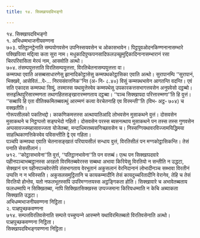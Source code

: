 ```yaml
---
title: १४. सिक्खापदविभङ्गो

---
```

१४. सिक्खापदविभङ्गो  
१. अभिधम्मभाजनीयवण्णना  
७०३. पतिट्ठानट्ठेनाति सम्पयोगवसेन उपनिस्सयवसेन च ओकासभावेन। पिट्ठपूवओदनकिण्णनानासम्भारे पक्खिपित्वा मद्दित्वा कता सुरा नाम। मधुकादिपुप्फपनसादिफलउच्छुमुद्दिकादिनानासम्भारानं रसा चिरपरिवासिता मेरयं नाम, आसवोति अत्थो।  
७०४. तंसम्पयुत्तत्ताति विरतिसम्पयुत्तत्ता, विरतिचेतनासम्पयुत्तत्ता वा।  
कम्मपथा एवाति असब्बसाधारणेसु झानादिकोट्ठासेसु कम्मपथकोट्ठासिका एवाति अत्थो। सुरापानम्पि ‘‘सुरापानं, भिक्खवे, आसेवितं…पे॰… निरयसंवत्तनिक’’न्ति (अ॰ नि॰ ८.४०) विसुं कम्मपथभावेन आगतन्ति वदन्ति। एवं सति एकादस कम्मपथा सियुं, तस्मास्स यथावुत्तेस्वेव कम्मपथेसु उपकारकत्तसभागत्तवसेन अनुपवेसो दट्ठब्बो।  
सत्तइत्थिपुरिसारम्मणता तथागहितसङ्खारारम्मणताय दट्ठब्बा। ‘‘पञ्‍च सिक्खापदा परित्तारम्मणा’’ति हि वुत्तं। ‘‘सब्बापि हि एता वीतिक्‍कमितब्बवत्थुं आरम्मणं कत्वा वेरचेतनाहि एव विरमन्ती’’ति (विभ॰ अट्ठ॰ ७०४) च वक्खतीति।  
गोरूपसीलको पकतिभद्दो। काकणिकमत्तस्स अत्थायातिआदि लोभवसेन मुसाकथने वुत्तं। दोसवसेन मुसाकथने च निट्ठप्पत्तो सङ्घभेदो गहितो। दोसवसेन परस्स ब्यसनत्थाय मुसाकथने पन तस्स तस्स गुणवसेन अप्पसावज्‍जमहासावज्‍जता योजेतब्बा, मन्दाधिमत्तब्यसनिच्छावसेन च। निस्सग्गियथावरविज्‍जामयिद्धिमया साहत्थिकाणत्तिकेस्वेव पविसन्तीति द्वे एव गहिता।  
पञ्‍चपि कम्मपथा एवाति चेतनासङ्खातं परियायसीलं सन्धाय वुत्तं, विरतिसीलं पन मग्गकोट्ठासिकन्ति। तेसं पनाति सेससीलानं।  
७१२. ‘‘कोट्ठासभावेना’’ति वुत्तं, ‘‘पतिट्ठानभावेना’’ति पन वत्तब्बं। एत्थ पन सिक्खापदवारे पहीनपञ्‍चाभब्बट्ठानस्स अरहतो विरमितब्बवेरस्स सब्बथा अभावा किरियेसु विरतियो न सन्तीति न उद्धटा, सेक्खानं पन पहीनपञ्‍चवेरत्तेपि तंसभागताय वेरभूतानं अकुसलानं वेरनिदानानं लोभादीनञ्‍च सब्भावा विरतीनं उप्पत्ति न न भविस्सति। अकुसलसमुट्ठितानि च कायकम्मादीनि तेसं कायदुच्‍चरितादीनि वेरानेव, तेहि च तेसं विरतियो होन्तेव, यतो नफलभूतस्सपि उपरिमग्गत्तयस्स अट्ठङ्गिकता होति। सिक्खावारे च अभावेतब्बताय फलधम्मापि न सिक्खितब्बा, नापि सिक्खितसिक्खस्स उप्पज्‍जमाना किरियधम्माति न केचि अब्याकता सिक्खाति उद्धटा।  
अभिधम्मभाजनीयवण्णना निट्ठिता।  
२. पञ्हपुच्छकवण्णना  
७१४. सम्पत्तविरतिवसेनाति सम्पत्ते पच्‍चुप्पन्‍ने आरम्मणे यथाविरमितब्बतो विरतिवसेनाति अत्थो।  
पञ्हपुच्छकवण्णना निट्ठिता।  
सिक्खापदविभङ्गवण्णना निट्ठिता।  